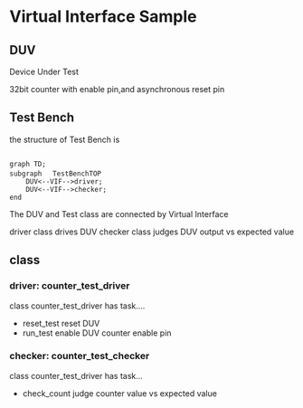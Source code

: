 # Virtual Interface Sample


## DUV
Device Under Test

32bit counter
with enable pin,and asynchronous reset pin


## Test Bench

the structure of Test Bench is
```mermaid

graph TD;
subgraph　 TestBenchTOP
    DUV<--VIF-->driver;
    DUV<--VIF-->checker;
end
```

The DUV and Test class are connected by Virtual Interface

driver class drives DUV
checker class judges DUV output vs expected value

## class

### driver: counter_test_driver
class counter_test_driver has task....
- reset_test
  reset DUV
- run_test
   enable DUV counter enable pin
  
### checker: counter_test_checker

class counter_test_driver has task...
- check_count
  judge counter value vs expected value
